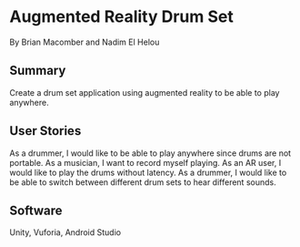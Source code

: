 # Augmented Reality Drum Set
By Brian Macomber and Nadim El Helou

## Summary
Create a drum set application using augmented reality to be able to play anywhere.

## User Stories
As a drummer, I would like to be able to play anywhere since drums are not portable.
As a musician, I want to record myself playing.
As an AR user, I would like to play the drums without latency.
As a drummer, I would like to be able to switch between different drum sets to hear different sounds.

## Software
Unity, Vuforia, Android Studio
